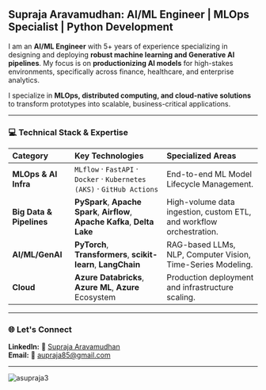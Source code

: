 ## Supraja Aravamudhan: AI/ML Engineer | MLOps Specialist | Python Development 

I am an **AI/ML Engineer** with 5+ years of experience specializing in designing and deploying **robust machine learning and Generative AI pipelines**. My focus is on **productionizing AI models** for high-stakes environments, specifically across finance, healthcare, and enterprise analytics.

I specialize in **MLOps, distributed computing, and cloud-native solutions** to transform prototypes into scalable, business-critical applications.

---
### 💻 Technical Stack & Expertise
| Category | Key Technologies | Specialized Areas |
| :--- | :--- | :--- |
| **MLOps & AI Infra** | `MLflow` · `FastAPI` · `Docker` · `Kubernetes (AKS)` · `GitHub Actions` | End-to-end ML Model Lifecycle Management. |
| **Big Data & Pipelines** | **PySpark**, **Apache Spark**, **Airflow**, **Apache Kafka**, **Delta Lake** | High-volume data ingestion, custom ETL, and workflow orchestration. |
| **AI/ML/GenAI** | **PyTorch**, **Transformers**, **scikit-learn**, **LangChain** | RAG-based LLMs, NLP, Computer Vision, Time-Series Modeling. |
| **Cloud** | **Azure Databricks**, **Azure ML**, **Azure** Ecosystem | Production deployment and infrastructure scaling. |

---
### 🌐 Let's Connect  
**LinkedIn:**  🔗 [Supraja Aravamudhan](https://www.linkedin.com/in/suprajaaravamudhan/)  
**Email:**  📧 [aupraja85@gmail.com](mailto:aupraja85@gmail.com)

---
<p align="left"> <img src="https://komarev.com/ghpvc/?username=asupraja3&label=Profile%20views&color=0e75b6&style=flat" alt="asupraja3" /> </p>
